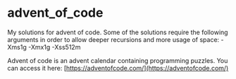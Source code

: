 # advent_of_code
My solutions for advent of code. Some of the solutions require the following arguments in order to allow deeper recursions and more usage of space: -Xms1g -Xmx1g -Xss512m

Advent of code is an advent calendar containing programming puzzles. You can access it here: [https://adventofcode.com/](https://adventofcode.com/)